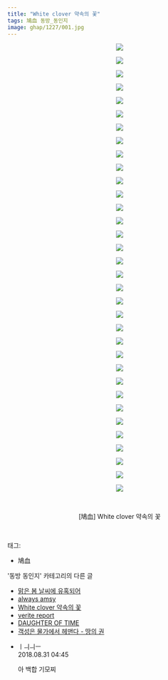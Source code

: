 ```yaml
---
title: "White clover 약속의 꽃"
tags: 鳩血 동방_동인지
image: ghap/1227/001.jpg
---
```

<div class="article">
<p style="text-align: center; clear: none; float: none;"><img src="{{ site.nasurl }}/ghap/1227/001.jpg"/></p>
<p style="text-align: center; clear: none; float: none;"><img src="{{ site.nasurl }}/ghap/1227/002.jpg"/></p>
<p style="text-align: center; clear: none; float: none;"><img src="{{ site.nasurl }}/ghap/1227/003.jpg"/></p>
<p style="text-align: center; clear: none; float: none;"><img src="{{ site.nasurl }}/ghap/1227/004.jpg"/></p>
<p style="text-align: center; clear: none; float: none;"><img src="{{ site.nasurl }}/ghap/1227/005.jpg"/></p>
<p style="text-align: center; clear: none; float: none;"><img src="{{ site.nasurl }}/ghap/1227/006.jpg"/></p>
<p style="text-align: center; clear: none; float: none;"><img src="{{ site.nasurl }}/ghap/1227/007.jpg"/></p>
<p style="text-align: center; clear: none; float: none;"><img src="{{ site.nasurl }}/ghap/1227/008.jpg"/></p>
<p style="text-align: center; clear: none; float: none;"><img src="{{ site.nasurl }}/ghap/1227/009.jpg"/></p>
<p style="text-align: center; clear: none; float: none;"><img src="{{ site.nasurl }}/ghap/1227/010.jpg"/></p>
<p style="text-align: center; clear: none; float: none;"><img src="{{ site.nasurl }}/ghap/1227/011.jpg"/></p>
<p style="text-align: center; clear: none; float: none;"><img src="{{ site.nasurl }}/ghap/1227/012.jpg"/></p>
<p style="text-align: center; clear: none; float: none;"><img src="{{ site.nasurl }}/ghap/1227/013.jpg"/></p>
<p style="text-align: center; clear: none; float: none;"><img src="{{ site.nasurl }}/ghap/1227/014.jpg"/></p>
<p style="text-align: center; clear: none; float: none;"><img src="{{ site.nasurl }}/ghap/1227/015.jpg"/></p>
<p style="text-align: center; clear: none; float: none;"><img src="{{ site.nasurl }}/ghap/1227/016.jpg"/></p>
<p style="text-align: center; clear: none; float: none;"><img src="{{ site.nasurl }}/ghap/1227/017.jpg"/></p>
<p style="text-align: center; clear: none; float: none;"><img src="{{ site.nasurl }}/ghap/1227/018.jpg"/></p>
<p style="text-align: center; clear: none; float: none;"><img src="{{ site.nasurl }}/ghap/1227/019.jpg"/></p>
<p style="text-align: center; clear: none; float: none;"><img src="{{ site.nasurl }}/ghap/1227/020.jpg"/></p>
<p style="text-align: center; clear: none; float: none;"><img src="{{ site.nasurl }}/ghap/1227/021.jpg"/></p>
<p style="text-align: center; clear: none; float: none;"><img src="{{ site.nasurl }}/ghap/1227/022.jpg"/></p>
<p style="text-align: center; clear: none; float: none;"><img src="{{ site.nasurl }}/ghap/1227/023.jpg"/></p>
<p style="text-align: center; clear: none; float: none;"><img src="{{ site.nasurl }}/ghap/1227/024.jpg"/></p>
<p style="text-align: center; clear: none; float: none;"><img src="{{ site.nasurl }}/ghap/1227/025.jpg"/></p>
<p style="text-align: center; clear: none; float: none;"><img src="{{ site.nasurl }}/ghap/1227/026.jpg"/></p>
<p style="text-align: center; clear: none; float: none;"><img src="{{ site.nasurl }}/ghap/1227/027.jpg"/></p>
<p style="text-align: center; clear: none; float: none;"><img src="{{ site.nasurl }}/ghap/1227/028.jpg"/></p>
<p style="text-align: center; clear: none; float: none;"><img src="{{ site.nasurl }}/ghap/1227/029.jpg"/></p>
<p style="text-align: center; clear: none; float: none;"><img src="{{ site.nasurl }}/ghap/1227/030.jpg"/></p>
<p style="text-align: center; clear: none; float: none;"><img src="{{ site.nasurl }}/ghap/1227/031.jpg"/></p>
<p style="text-align: center; clear: none; float: none;"><img src="{{ site.nasurl }}/ghap/1227/032.jpg"/></p>
<p style="text-align: center; clear: none; float: none;"><img src="{{ site.nasurl }}/ghap/1227/033.jpg"/></p>
<p style="text-align: center; clear: none; float: none;"><img src="{{ site.nasurl }}/ghap/1227/034.jpg"/></p>
<p style="text-align: center; clear: none; float: none;"><br/></p>
<p style="text-align: center; clear: none; float: none;">[鳩血] White clover 약속의 꽃</p>
<p><br/></p>
</div><div class="tagTrail">
<p>태그: </p>
<ul>
<li>鳩血</li>
</ul>
</div><div class="another">
<p>'동방 동인지' 카테고리의 다른 글</p>
<ul>
<li><a href="/2016-07-30-ghap_1229">맑은 봄 날씨에 유혹되어</a></li>
<li><a href="/2016-07-30-ghap_1228">always amsy</a></li>
<li><a href="/2016-07-30-ghap_1227">White clover 약속의 꽃</a></li>
<li><a href="/2016-07-29-ghap_1225">verite report</a></li>
<li><a href="/2016-07-29-ghap_1224">DAUGHTER OF TIME</a></li>
<li><a href="/2016-07-29-ghap_1222">객성은 물가에서 헤맨다 - 땅의 권</a></li>
</ul>
</div><div class="cb_module cb_fluid">
<div class="cb_wrt cb_profile">
<div class="comment">
<ul>
<li class="cb_thumb_off" id="comment15322049">
<div class="cb_comment_area">
<div class="cb_info_area">
<div class="cb_section">
<span class="cb_nick_name">ㅣㅢㅢㅡ</span>
</div>
<div class="cb_section">
<span class="cb_date">2018.08.31 04:45 </span>
</div>
</div>
<div class="cb_dsc_comment">
<p class="cb_dsc">
											아 백합 기모찌
										</p>
</div>
</div></li>
</ul>
</div>
</div><!-- commentList close -->
</div>
